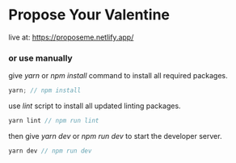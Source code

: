 # Propose Your Valentine

live at: https://proposeme.netlify.app/

### or use manually

give _yarn_ or _npm install_ command to install all required packages.

```javascript
yarn; // npm install
```

use _lint_ script to install all updated linting packages.

```javascript
yarn lint // npm run lint
```

then give _yarn dev_ or _npm run dev_ to start the developer server.

```javascript
yarn dev // npm run dev
```
